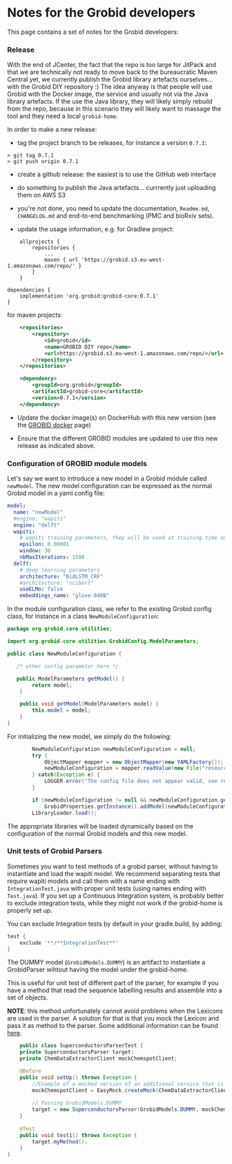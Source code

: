 <h1>Notes for the Grobid developers</h1>

This page contains a set of notes for the Grobid developers: 

### Release

With the end of JCenter, the fact that the repo is too large for JitPack and that we are technically not ready to move back to the bureaucratic Maven Central yet, we currently publish the Grobid library artefacts ourselves... with the Grobid DIY repository :) 
The idea anyway is that people will use Grobid with the Docker image, the service and usually not via the Java library artefacts. If the use the Java library, they will likely simply rebuild from the repo, because in this scenario they will likely want to massage the tool and they need a local `grobid-home`. 

In order to make a new release:  

+ tag the project branch to be releases, for instance a version `0.7.1`: 

```
> git tag 0.7.1
> git push origin 0.7.1
```

+ create a github release: the easiest is to use the GitHub web interface

+ do something to publish the Java artefacts... currrently just uploading them on AWS S3 

+ you're not done, you need to update the documentation, `Readme.md`, `CHANGELOG.md` and end-to-end benchmarking (PMC and bioRxiv sets). 

+ update the usage information, e.g. for Gradlew project: 

```
    allprojects {
        repositories {
            ...
            maven { url 'https://grobid.s3.eu-west-1.amazonaws.com/repo/' }
        }
    }
```

```
dependencies {
    implementation 'org.grobid:grobid-core:0.7.1'
}
```

for maven projects:

```xml
    <repositories>
        <repository>
            <id>grobid</id>
            <name>GROBID DIY repo</name>
            <url>https://grobid.s3.eu-west-1.amazonaws.com/repo/</url>
        </repository>
    </repositories> 
```

```xml
    <dependency>
        <groupId>org.grobid</groupId>
        <artifactId>grobid-core</artifactId>
        <version>0.7.1</version>
    </dependency>
```

+ Update the docker image(s) on DockerHub with this new version (see the [GROBID docker](Grobid-docker.md) page)

+ Ensure that the different GROBID modules are updated to use this new release as indicated above. 

### Configuration of GROBID module models

Let's say we want to introduce a new model in a Grobid module called `newModel`. The new model configuration can be expressed as the normal Grobid model in a yaml config file:

```yaml
model:
  name: "newModel"
  #engine: "wapiti"
  engine: "delft"
  wapiti:
    # wapiti training parameters, they will be used at training time only
    epsilon: 0.00001
    window: 30
    nbMaxIterations: 1500
  delft:
    # deep learning parameters
    architecture: "BidLSTM_CRF"
    #architecture: "scibert"
    useELMo: false
    embeddings_name: "glove-840B"
```

In the module configuration class, we refer to the existing Grobid config class, for instance in a class `NewModuleConfiguration`:

```java
package org.grobid.core.utilities;

import org.grobid.core.utilities.GrobidConfig.ModelParameters;

public class NewModuleConfiguration {

   /* other config parameter here */ 

   public ModelParameters getModel() {
        return model;
    }

    public void getModel(ModelParameters model) {
        this.model = model;
    }
}

```

For initializing the new model, we simply do the following:

```java
        NewModuleConfiguration newModuleConfiguration = null;
        try {
            ObjectMapper mapper = new ObjectMapper(new YAMLFactory());
            newModuleConfiguration = mapper.readValue(new File("resources/config/config.yml"), NewModuleConfiguration.class);
        } catch(Exception e) {
            LOGGER.error("The config file does not appear valid, see resources/config/config.yml", e);
        }

        if (newModuleConfiguration != null && newModuleConfiguration.getModel() != null)
            GrobidProperties.getInstance().addModel(newModuleConfiguration.getModel());
        LibraryLoader.load();
```

The appropriate libraries will be loaded dynamically based on the configuration of the normal Grobid models and this new model. 


### Unit tests of Grobid Parsers

Sometimes you want to test methods of a grobid parser, without having to instantiate and load the wapiti model.
We recommend separating tests that require wapiti models and call them with a name ending with `IntegrationTest.java` with proper unit tests (using names ending with `Test.java`). 
If you set up a Continuous Integration system, is probably better to exclude integration tests, while they might not work if the grobid-home is properly set up. 

You can exclude Integration tests by default in your gradle.build, by adding: 

```groovy
test {
    exclude '**/**IntegrationTest**'
}
```
   
The DUMMY model (``GrobidModels.DUMMY``) is an artifact to instantiate a GrobidParser wihtout having the model under the grobid-home. 

This is useful for unit test of different part of the parser, for example if you have a method that read the sequence labelling results and assemble into a set of objects. 

**NOTE**: this method unfortunately cannot avoid problems when the Lexicons are used in the parser. A solution for that is that you mock the Lexicon and pass it as method to the parser. Some additional information can be found [here](https://github.com/kermitt2/grobid/issues/410#issuecomment-478888438). 

```java
    public class SuperconductorsParserTest {
    private SuperconductorsParser target;
    private ChemDataExtractorClient mockChemspotClient;

    @Before
    public void setUp() throws Exception {
        //Example of a mocked version of an additional service that is passed to the parser
        mockChemspotClient = EasyMock.createMock(ChemDataExtractorClient.class);
    
        // Passing GrobidModels.DUMMY 
        target = new SuperconductorsParser(GrobidModels.DUMMY, mockChemspotClient);
    }
    
    @Test
    public void test1() throws Exception {
        target.myMethod();
    }
}
```
